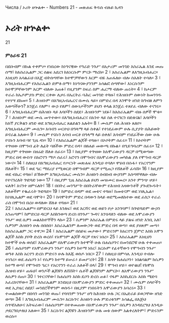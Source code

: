 ﻿
 Числа / ኦሪት ዘኍልቍ - Numbers 21 - መጽሐፍ ቅዱስ ብሉይ ኪዳን
# ኦሪት ዘኍልቍ
21
### ምዕራፍ 21
በደቡብም በኩል ተቀምጦ የነበረው ከነዓናዊው የዓራድ ንጉሥ በአታሪም መንገድ እስራኤል እንደ መጡ ሰማ፤ ከእስራኤልም ጋር ሰልፍ አደረገ ከእነርሱም ምርኮ ማረከ።
2 ፤ እስራኤልም ለእግዚአብሔር። እነዚህን አሳልፈህ በእጄ ብትሰጣቸው ከተሞቻቸውን እርም ብዬ አጠፋለሁ ብሎ ስእለት ተሳለ።
3 ፤ እግዚአብሔርም የእስራኤልን ድምፅ ሰማ፥ ከነዓናውያንንም አሳልፎ ሰጣቸው፤ እነርሱንም ከተሞቻቸውንም እርም ብለው አጠፉ፤ የዚያንም ስፍራ ስም ሔርማ ብለው ጠሩት።
4 ፤ ከሖርም ተራራ ከኤዶምያስ ምድር ርቀው ሊዞሩ በኤርትራ ባሕር መንገድ ተጓዙ፤ የሕዝቡም ሰውነት ከመንገዱ የተነሣ ደከመ።
5 ፤ ሕዝቡም በእግዚአብሔርና በሙሴ ላይ። በምድረ በዳ እንሞት ዘንድ ከግብፅ ለምን አወጣችሁን? እንጀራ የለም፥ ውኃ የለም፤ ሰውነታችንም ይህን ቀላል እንጀራ ተጸየፈ ብለው ተናገሩ።
6 ፤ እግዚአብሔርም በሕዝቡ ላይ እባቦችን ሰደደ፥ ሕዝቡንም ነደፉ፤ ከእስራኤልም ብዙ ሰዎች ሞቱ።
7 ፤ ሕዝቡም ወደ ሙሴ መጥተው። በእግዚአብሔርና በአንተ ላይ ስለ ተናገርን በድለናል፤ እባቦችን ከእኛ ያርቅልን ዘንድ ወደ እግዚአብሔር ጸልይልን አሉት።
8 ፤ ሙሴም ስለ ሕዝቡ ጸለየ። እግዚአብሔርም ሙሴን። እባብን ሠርተህ በዓላማ ላይ ስቀል፤ የተነደፈውም ሁሉ ሲያያት በሕይወት ይኖራል አለው።
9 ፤ ሙሴም የናሱን እባብ ሠርቶ በዓላማ ላይ ሰቀለ፤ እባብም የነደፈችው ሰው ሁሉ የናሱን እባብ ባየ ጊዜ ዳነ።
10 ፤ የእስራኤልም ልጆች ተጓዙ፥ በኦቦትም ሰፈሩ።
11 ፤ ከኦቦትም ተጕዘው በሞዓብ ፊት ለፊት ባለችው ምድረ በዳ፥ በፀሐይ መውጫ በኩል፥ በዒዬዓባሪም ሰፈሩ።
12 ፤ ከዚያም ተጕዘው በዘሬድ ሸለቆ ሰፈሩ።
13 ፤ ከዚያም ተጕዘው ከአሞራውያን ዳርቻ በሚወጣው ምድረ በዳ ውስጥ በአሮኖን ማዶ ሰፈሩ፤ አሮኖን በሞዓብና በአሞራውያን መካከል ያለ የሞዓብ ዳርቻ ነውና።
14 ፤ ስለዚህ በእግዚአብሔር የጦርነት መጽሐፍ እንዲህ ተባለ። ዋሄብ በሱፋ፥ የአርኖንም ሸለቆች፥ 
15 ፤ ወደ ዔር ማደሪያ የሚወርድ በሞዓብም ዳርቻ የሚጠጋ የሸለቆች ፈሳሽ።
16 ፤ ከዚያም ወደ ብኤር ተጓዙ፤ ይኸውም እግዚአብሔር ሙሴን። ሕዝቡን ሰብስብ ውኃንም እሰጣቸዋለሁ ብሎ የተናገረለት ጕድጓድ ነው።
17 ፤ በዚያም ጊዜ እስራኤል ይህን መዝሙር ዘመረ። አንተ ምንጭ ሆይ፥ ፍለቅ፤ እናንተ ዘምሩለት፤ 
18 ፤ በበትረ መንግሥት በበትራቸውም የሕዝብ አዛውንቶች ያጐደጐዱት፥ አለቆችም የቈፈሩት ጕድጓድ።
19 ፤ ከምድረ በዳም ወደ መቴና ተጓዙ፤ ከመቴናም ወደ ነሃሊኤል፥ ከነሃሊኤልም ወደ ባሞት፥
20 ፤ ከባሞትም ምድረ በዳውን ከላይ ወደሚመለከተው ወደ ፈስጋ ተራራ ራስ በሞዓብ በረሀ ወዳለው ሸለቆ ተጓዙ።
21 ፤  
22 ፤ እስራኤልም። በምድርህ ላይ እንለፍ፤ ወደ እርሻና ወደ ወይን ቦታ አንገባም፤ ከጕድጓድም ውኃን አንጠጣም፤ ከምድርህ ዳርቻ እስክንወጣ ድረስ በንጉሥ ጐዳና እንሄዳለን ብለው ወደ አሞራውያን ንጉሥ ወደ ሴዎን መልእክተኞችን ላኩ።
23 ፤ ሴዎንም እስራኤል በምድሩ ላይ ያልፍ ዘንድ እንቢ አለ፤ ሴዎንም ሕዝቡን ሁሉ ሰበሰበ፥ እስራኤልንም ለመውጋት ወደ ምድረ በዳ ወጣ፥ ወደ ያሀጽም መጣ፥ ከእስራኤልም ጋር ተዋጋ።
24 ፤ እስራኤልም በሰይፍ መታው፥ ምድሩንም ከአርኖን ጀምሮ እስከ አሞን ልጆች እስከ ያቦቅ ድረስ ወረሰ፤ የአሞንም ልጆች ዳርቻ የጸና ነበረ።
25 ፤ እስራኤልም እነዚህን ከተሞች ሁሉ ወሰደ፤ እስራኤልም በአሞራውያን ከተሞች ሁሉ በሐሴቦንና በመንደሮቹ ሁሉ ተቀመጠ።
26 ፤ ሐሴቦንም የአሞራውያን ንጉሥ የሴዎን ከተማ ነበረ፤ እርሱም የፊተኛውን የሞዓብን ንጉሥ ወግቶ እስከ አርኖን ድረስ ምድሩን ሁሉ ከእጁ ወስዶ ነበር።
27 ፤ ስለዚህ በምሳሌ እንዲህ ተብሎ ተነገረ። ወደ ሐሴቦን ኑ፤ የሴዎን ከተማ ይሠራ፥ ይመሥረት፤
28 ፤ እሳት ከሐሴቦን፥ ነበልባልም ከሴዎን ከተማ ወጣ፤ የሞዓብን ዔር፥ የአርኖንን ተራራ አለቆች በላ፤ 
29 ፤ ሞዓብ ሆይ፥ ወዮልህ! የከሞስ ሕዝብ ሆይ፥ ጠፋህ፤ ወንዶች ልጆቹን ለሽሽት፥ ሴቶች ልጆቹንም ለምርኮ፥ ለአሞራውያን ንጉሥ ለሴዎን ሰጠ።
30 ፤ ገተርናቸው፤ ከሐሴቦን እስከ ዴቦን ድረስ ጠፉ፤ ኖፋም እስኪደርሱ እስከ ሜድባ አፈረስናቸው።
31 ፤ እስራኤልም እንደዚህ በአሞራውያን ምድር ተቀመጡ።
32 ፤ ሙሴም ሰላዮችን ወደ ኢያዜር ሰደደ፤ መንደሮችዋንም ወሰዱ፥ በዚያም የነበሩትን አሞራውያን አባረሩ።
33 ፤ ተመልሰውም በበሳን መንገድ ወጡ፤ የባሳንም ንጉሥ ዐግ ከሕዝቡ ሁሉ ጋር በኤድራይ ይወጋቸው ዘንድ ወጣ።
34 ፤ እግዚአብሔርም ሙሴን። እርሱንና ሕዝቡን ሁሉ ምድሪቱንም አሳልፌ በእጅህ ሰጥቼአለሁና አትፍራው፤ በሐሴቦንም በተቀመጠው በአሞራውያን ንጉሥ በሴዎን እንዳደረግህ እንዲሁ ታደርግበታለህ አለው።
35 ፤ እርሱንና ልጆቹን ሕዝቡንም ሁሉ መቱ ሰውም አልቀረለትም፤ ምድሩንም ወረሱ። 
